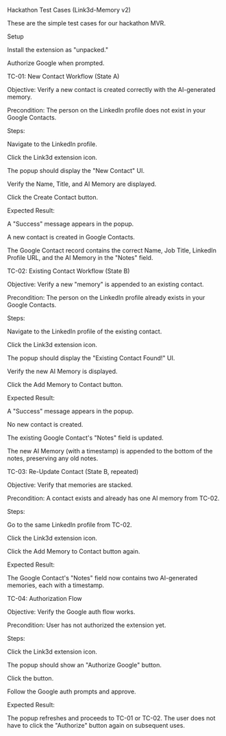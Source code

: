 Hackathon Test Cases (Link3d-Memory v2)

These are the simple test cases for our hackathon MVR.

Setup

Install the extension as "unpacked."

Authorize Google when prompted.

TC-01: New Contact Workflow (State A)

Objective: Verify a new contact is created correctly with the AI-generated memory.

Precondition: The person on the LinkedIn profile does not exist in your Google Contacts.

Steps:

Navigate to the LinkedIn profile.

Click the Link3d extension icon.

The popup should display the "New Contact" UI.

Verify the Name, Title, and AI Memory are displayed.

Click the Create Contact button.

Expected Result:

A "Success" message appears in the popup.

A new contact is created in Google Contacts.

The Google Contact record contains the correct Name, Job Title, LinkedIn Profile URL, and the AI Memory in the "Notes" field.

TC-02: Existing Contact Workflow (State B)

Objective: Verify a new "memory" is appended to an existing contact.

Precondition: The person on the LinkedIn profile already exists in your Google Contacts.

Steps:

Navigate to the LinkedIn profile of the existing contact.

Click the Link3d extension icon.

The popup should display the "Existing Contact Found!" UI.

Verify the new AI Memory is displayed.

Click the Add Memory to Contact button.

Expected Result:

A "Success" message appears in the popup.

No new contact is created.

The existing Google Contact's "Notes" field is updated.

The new AI Memory (with a timestamp) is appended to the bottom of the notes, preserving any old notes.

TC-03: Re-Update Contact (State B, repeated)

Objective: Verify that memories are stacked.

Precondition: A contact exists and already has one AI memory from TC-02.

Steps:

Go to the same LinkedIn profile from TC-02.

Click the Link3d extension icon.

Click the Add Memory to Contact button again.

Expected Result:

The Google Contact's "Notes" field now contains two AI-generated memories, each with a timestamp.

TC-04: Authorization Flow

Objective: Verify the Google auth flow works.

Precondition: User has not authorized the extension yet.

Steps:

Click the Link3d extension icon.

The popup should show an "Authorize Google" button.

Click the button.

Follow the Google auth prompts and approve.

Expected Result:

The popup refreshes and proceeds to TC-01 or TC-02. The user does not have to click the "Authorize" button again on subsequent uses.
